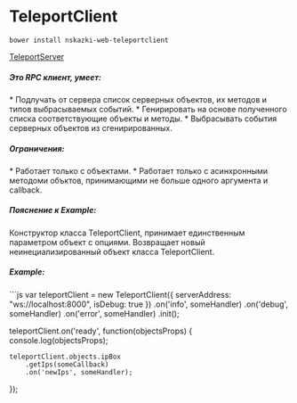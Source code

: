 TeleportClient
==============

```
bower install nskazki-web-teleportclient
```
[TeleportServer](https://github.com/MyNodeComponents/TeleportServer)

<h5>Это RPC клиент, умеет:</h5>
 * Подлучать от сервера список серверных объектов, их методов и типов выбрасываемых событий.
 * Генирировать на основе полученного списка соответствующие объекты и методы.
 * Выбрасывать события серверных объектов из сгенирированных.

<h5>Ограничения:</h5>
 * Работает только с объектами.
 * Работает только с асинхронными методоми объктов, принимающими не больше одного аргумента и callback.

<h5>Пояснение к Example:</h5>
Конструктор класса TeleportClient, принимает единственным параметром объект с опциями.
Возвращает новый неинециализированный объект класса TeleportClient.

<h5>Example:</h5>
```js
var teleportClient = new TeleportClient({
	serverAddress: "ws://localhost:8000",
	isDebug: true
})
	.on('info', someHandler)
	.on('debug', someHandler)
	.on('error', someHandler)
	.init();

teleportClient.on('ready', function(objectsProps) {
	console.log(objectsProps);

	teleportClient.objects.ipBox
		.getIps(someCallback)
		.on('newIps', someHandler);
});
```